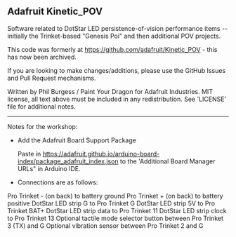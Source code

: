 ## Adafruit Kinetic_POV

Software related to DotStar LED persistence-of-vision performance items -- initially the Trinket-based "Genesis Poi" and then additional POV projects.

This code was formerly at https://github.com/adafruit/Kinetic_POV - this has now been archived.

If you are looking to make changes/additions, please use the GitHub Issues and Pull Request mechanisms.

Written by Phil Burgess / Paint Your Dragon for Adafruit Industries. MIT license, all text above must be included in any redistribution. See 'LICENSE' file for additional notes.

----------------------------
Notes for the workshop:

* Add the Adafruit Board Support Package

  Paste in https://adafruit.github.io/arduino-board-index/package_adafruit_index.json to the 'Additional Board Manager URLs" in Arduino IDE.
  
* Connections are as follows:

Pro Trinket - (on back) to battery ground
Pro Trinket + (on back) to battery positive
DotStar LED strip G to Pro Trinket G
DotStar LED strip 5V to Pro Trinket BAT+
DotStar LED strip data to Pro Trinket 11
DotStar LED strip clock to Pro Trinket 13
Optional tactile mode selector button between Pro Trinket 3 (TX) and G
Optional vibration sensor between Pro Trinket 2 and G
